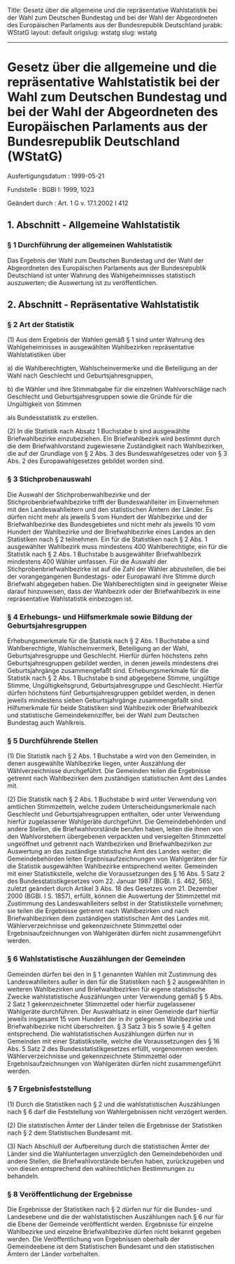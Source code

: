 Title: Gesetz über die allgemeine und die repräsentative Wahlstatistik bei der Wahl
  zum Deutschen Bundestag und bei der Wahl der Abgeordneten des Europäischen Parlaments
  aus der Bundesrepublik Deutschland
jurabk: WStatG
layout: default
origslug: wstatg
slug: wstatg

---

# Gesetz über die allgemeine und die repräsentative Wahlstatistik bei der Wahl zum Deutschen Bundestag und bei der Wahl der Abgeordneten des Europäischen Parlaments aus der Bundesrepublik Deutschland (WStatG)

Ausfertigungsdatum
:   1999-05-21

Fundstelle
:   BGBl I: 1999, 1023

Geändert durch
:   Art. 1 G v. 17.1.2002 I 412


## 1. Abschnitt - Allgemeine Wahlstatistik



### § 1 Durchführung der allgemeinen Wahlstatistik

Das Ergebnis der Wahl zum Deutschen Bundestag und der Wahl der
Abgeordneten des Europäischen Parlaments aus der Bundesrepublik
Deutschland ist unter Wahrung des Wahlgeheimnisses statistisch
auszuwerten; die Auswertung ist zu veröffentlichen.


## 2. Abschnitt - Repräsentative Wahlstatistik



### § 2 Art der Statistik

(1) Aus dem Ergebnis der Wahlen gemäß § 1 sind unter Wahrung des
Wahlgeheimnisses in ausgewählten Wahlbezirken repräsentative
Wahlstatistiken über

a)  die Wahlberechtigten, Wahlscheinvermerke und die Beteiligung an der
    Wahl nach Geschlecht und Geburtsjahresgruppen,


b)  die Wähler und ihre Stimmabgabe für die einzelnen Wahlvorschläge nach
    Geschlecht und Geburtsjahresgruppen sowie die Gründe für die
    Ungültigkeit von Stimmen



als Bundesstatistik zu erstellen.

(2) In die Statistik nach Absatz 1 Buchstabe b sind ausgewählte
Briefwahlbezirke einzubeziehen. Ein Briefwahlbezirk wird bestimmt
durch die dem Briefwahlvorstand zugewiesene Zuständigkeit nach
Wahlbezirken, die auf der Grundlage von § 2 Abs. 3 des
Bundeswahlgesetzes oder von § 3 Abs. 2 des Europawahlgesetzes gebildet
worden sind.


### § 3 Stichprobenauswahl

Die Auswahl der Stichprobenwahlbezirke und der
Stichprobenbriefwahlbezirke trifft der Bundeswahlleiter im
Einvernehmen mit den Landeswahlleitern und den statistischen Ämtern
der Länder. Es dürfen nicht mehr als jeweils 5 vom Hundert der
Wahlbezirke und der Briefwahlbezirke des Bundesgebietes und nicht mehr
als jeweils 10 vom Hundert der Wahlbezirke und der Briefwahlbezirke
eines Landes an den Statistiken nach § 2 teilnehmen. Ein für die
Statistiken nach § 2 Abs. 1 ausgewählter Wahlbezirk muss mindestens
400 Wahlberechtigte, ein für die Statistik nach § 2 Abs. 1 Buchstabe b
ausgewählter Briefwahlbezirk mindestens 400 Wähler umfassen. Für die
Auswahl der Stichprobenbriefwahlbezirke ist auf die Zahl der Wähler
abzustellen, die bei der vorangegangenen Bundestags- oder Europawahl
ihre Stimme durch Briefwahl abgegeben haben. Die Wahlberechtigten sind
in geeigneter Weise darauf hinzuweisen, dass der Wahlbezirk oder der
Briefwahlbezirk in eine repräsentative Wahlstatistik einbezogen ist.


### § 4 Erhebungs- und Hilfsmerkmale sowie Bildung der Geburtsjahresgruppen

Erhebungsmerkmale für die Statistik nach § 2 Abs. 1 Buchstabe a sind
Wahlberechtigte, Wahlscheinvermerk, Beteiligung an der Wahl,
Geburtsjahresgruppe und Geschlecht. Hierfür dürfen höchstens zehn
Geburtsjahresgruppen gebildet werden, in denen jeweils mindestens drei
Geburtsjahrgänge zusammengefaßt sind. Erhebungsmerkmale für die
Statistik nach § 2 Abs. 1 Buchstabe b sind abgegebene Stimme,
ungültige Stimme, Ungültigkeitsgrund, Geburtsjahresgruppe und
Geschlecht. Hierfür dürfen höchstens fünf Geburtsjahresgruppen
gebildet werden, in denen jeweils mindestens sieben Geburtsjahrgänge
zusammengefaßt sind. Hilfsmerkmale für beide Statistiken sind
Wahlbezirk oder Briefwahlbezirk und statistische Gemeindekennziffer,
bei der Wahl zum Deutschen Bundestag auch Wahlkreis.


### § 5 Durchführende Stellen

(1) Die Statistik nach § 2 Abs. 1 Buchstabe a wird von den Gemeinden,
in denen ausgewählte Wahlbezirke liegen, unter Auszählung der
Wählverzeichnisse durchgeführt. Die Gemeinden teilen die Ergebnisse
getrennt nach Wahlbezirken dem zuständigen statistischen Amt des
Landes mit.

(2) Die Statistik nach § 2 Abs. 1 Buchstabe b wird unter Verwendung
von amtlichen Stimmzetteln, welche zudem Unterscheidungsmerkmale nach
Geschlecht und Geburtsjahresgruppen enthalten, oder unter Verwendung
hierfür zugelassener Wahlgeräte durchgeführt. Die Gemeindebehörden und
andere Stellen, die Briefwahlvorstände berufen haben, leiten die ihnen
von den Wahlvorstehern übergebenen verpackten und versiegelten
Stimmzettel ungeöffnet und getrennt nach Wahlbezirken und
Briefwahlbezirken zur Auswertung an das zuständige statistische Amt
des Landes weiter; die Gemeindebehörden leiten Ergebnisaufzeichnungen
von Wahlgeräten der für die Statistik ausgewählten Wahlbezirke
entsprechend weiter. Gemeinden mit einer Statistikstelle, welche die
Voraussetzungen des § 16 Abs. 5 Satz 2 des Bundesstatistikgesetzes vom
22\. Januar 1987 (BGBl. I S. 462, 565), zuletzt geändert durch Artikel
3 Abs. 18 des Gesetzes vom 21. Dezember 2000 (BGBl. I S. 1857),
erfüllt, können die Auswertung der Stimmzettel mit Zustimmung des
Landeswahlleiters selbst in der Statistikstelle vornehmen; sie teilen
die Ergebnisse getrennt nach Wahlbezirken und nach Briefwahlbezirken
dem zuständigen statistischen Amt des Landes mit. Wählerverzeichnisse
und gekennzeichnete Stimmzettel oder Ergebnisaufzeichnungen von
Wahlgeräten dürfen nicht zusammengeführt werden.


### § 6 Wahlstatistische Auszählungen der Gemeinden

Gemeinden dürfen bei den in § 1 genannten Wahlen mit Zustimmung des
Landeswahlleiters außer in den für die Statistiken nach § 2
ausgewählten in weiteren Wahlbezirken und Briefwahlbezirken für eigene
statistische Zwecke wahlstatistische Auszählungen unter Verwendung
gemäß § 5 Abs. 2 Satz 1 gekennzeichneter Stimmzettel oder hierfür
zugelassener Wahlgeräte durchführen. Der Auswahlsatz in einer Gemeinde
darf hierfür jeweils insgesamt 15 vom Hundert der in ihr gelegenen
Wahlbezirke und Briefwahlbezirke nicht überschreiten. § 3 Satz 3 bis 5
sowie § 4 gelten entsprechend. Die wahlstatistischen Auszählungen
dürfen nur in Gemeinden mit einer Statistikstelle, welche die
Voraussetzungen des § 16 Abs. 5 Satz 2 des Bundesstatistikgesetzes
erfüllt, vorgenommen werden. Wählerverzeichnisse und gekennzeichnete
Stimmzettel oder Ergebnisaufzeichnungen von Wahlgeräten dürfen nicht
zusammengeführt werden.


### § 7 Ergebnisfeststellung

(1) Durch die Statistiken nach § 2 und die wahlstatistischen
Auszählungen nach § 6 darf die Feststellung von Wahlergebnissen nicht
verzögert werden.

(2) Die statistischen Ämter der Länder teilen die Ergebnisse der
Statistiken nach § 2 dem Statistischen Bundesamt mit.

(3) Nach Abschluß der Aufbereitung durch die statistischen Ämter der
Länder sind die Wahlunterlagen unverzüglich den Gemeindebehörden und
andere Stellen, die Briefwahlvorstände berufen haben, zurückzugeben
und von diesen entsprechend den wahlrechtlichen Bestimmungen zu
behandeln.


### § 8 Veröffentlichung der Ergebnisse

Die Ergebnisse der Statistiken nach § 2 dürfen nur für die Bundes- und
Landesebene und die der wahlstatistischen Auszählungen nach § 6 nur
für die Ebene der Gemeinde veröffentlicht werden. Ergebnisse für
einzelne Wahlbezirke und einzelne Briefwahlbezirke dürfen nicht
bekannt gegeben werden. Die Veröffentlichung von Ergebnissen oberhalb
der Gemeindeebene ist dem Statistischen Bundesamt und den
statistischen Ämtern der Länder vorbehalten.

